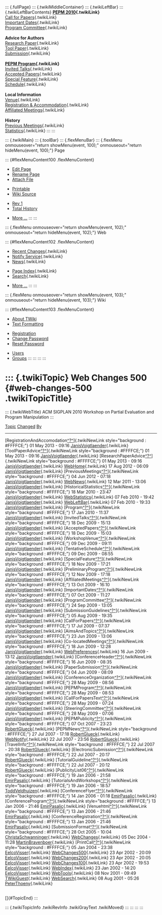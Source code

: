 ::: {.fullPage}
::: {.twikiMiddleContainer}
::: {.twikiLeftBar}
::: {.twikiLeftBarContents}
**[PEPM 2010](WebHome){.twikiLink}**\
[Call for Papers](CallForPapers){.twikiLink}\
[Important Dates](ImportantDates){.twikiLink}\
[Program Committee](ProgramCommittee){.twikiLink}\
\
**Advice for Authors**\
[Research Paper](ResearchPaperAdvice){.twikiLink}\
[Tool Paper](ToolPaperAdvice){.twikiLink}\
[Submission](PaperSubmission){.twikiLink}\
\
**[PEPM Program](Program){.twikiLink}**\
[Invited Talks](InvitedTalks){.twikiLink}\
[Accepted Papers](AcceptedPapers){.twikiLink}\
[Special Feature](SpecialFeature){.twikiLink}\
[Schedule](Program){.twikiLink}\
\
**Local Information**\
[Venue](WorkshopVenue){.twikiLink}\
[Registration & Accommodation](RegistrationAndAccomodation){.twikiLink}\
[Affiliated Meetings](AffiliatedMeetings){.twikiLink}\
\
**History**\
[Previous Meetings](PreviousMeetings){.twikiLink}\
[Statistics](HistoricalStatistics){.twikiLink}
:::
:::

::: {.twikiMain}
::: {.toolBar}
::: {.flexMenuBar}
::: {.flexMenu onmouseover="return showMenu(event, 100);" onmouseout="return hideMenu(event, 100);"}
Page

::: {#flexMenuContent100 .flexMenuContent}
-   [Edit
    Page](http://www.program-transformation.org/edit/PEPM10/WebChanges500?t=1536828942)
-   [Rename
    Page](http://www.program-transformation.org/rename/PEPM10/WebChanges500)
-   [Attach
    File](http://www.program-transformation.org/attach/PEPM10/WebChanges500)

<!-- -->

-   [Printable](http://www.program-transformation.org/view/PEPM10/WebChanges500?skin=print.pattern)
-   [Wiki
    Source](http://www.program-transformation.org/view/PEPM10/WebChanges500?skin=text&raw=on&contenttype=text/plain)

<!-- -->

-   [Rev
    1](http://www.program-transformation.org/view/PEPM10/WebChanges500?rev=1.1)
-   [Total
    History](http://www.program-transformation.org/rdiff/PEPM10/WebChanges500)

<!-- -->

-   [More
    \...](http://www.program-transformation.org/oops/PEPM10/WebChanges500?template=oopsmore&param1=1.1&param2=1.1)
:::
:::

::: {.flexMenu onmouseover="return showMenu(event, 102);" onmouseout="return hideMenu(event, 102);"}
Web

::: {#flexMenuContent102 .flexMenuContent}
-   [Recent Changes](WebChanges){.twikiLink}
-   [Notify Service](WebNotify){.twikiLink}
-   [News](WebNews){.twikiLink}

<!-- -->

-   [Page Index](WebIndex){.twikiLink}
-   [Search](WebSearch){.twikiLink}

<!-- -->

-   [More
    \...](http://www.program-transformation.org/oops/PEPM10/WebChanges500?template=oopsmore&param1=1.1&param2=1.1)
:::
:::

::: {.flexMenu onmouseover="return showMenu(event, 103);" onmouseout="return hideMenu(event, 103);"}
Wiki

::: {#flexMenuContent103 .flexMenuContent}
-   [About
    TWiki](http://www.program-transformation.org/view/TWiki/WebHome)
-   [Text
    Formatting](http://www.program-transformation.org/view/TWiki/TextFormattingRules)

<!-- -->

-   [Registration](http://www.program-transformation.org/view/TWiki/TWikiRegistration)
-   [Change
    Password](http://www.program-transformation.org/view/TWiki/ChangePassword)
-   [Reset
    Password](http://www.program-transformation.org/view/TWiki/ResetPassword)

<!-- -->

-   [Users](http://www.program-transformation.org/view/Main/TWikiUsers)
-   [Groups](http://www.program-transformation.org/view/Main/TWikiGroups)
:::
:::
:::
:::

::: {.twikiTopic}
Web Changes 500 {#web-changes-500 .twikiTopicTitle}
===============

::: {.twikiWebTitle}
ACM SIGPLAN 2010 Workshop on Partial Evaluation and Program Manipulation
:::

  [Topic](http://www.program-transformation.org/PEPM10/WebChanges500?sortcol=0&table=1&up=0#sorted_table "Sort by this column")                                                                   [Changed](http://www.program-transformation.org/PEPM10/WebChanges500?sortcol=1&table=1&up=0#sorted_table "Sort by this column")   [By](http://www.program-transformation.org/PEPM10/WebChanges500?sortcol=2&table=1&up=0#sorted_table "Sort by this column")
  ----------------------------------------------------------------------------------------------------------------------------------------------------------------------------------------------- --------------------------------------------------------------------------------------------------------------------------------- ----------------------------------------------------------------------------------------------------------------------------
  [RegistrationAndAccomodation[^?^](http://www.program-transformation.org/edit/Main/RegistrationAndAccomodation?topicparent=PEPM10.WebChanges500)]{.twikiNewLink style="background : #FFFFCE;"}   01 May 2013 - 09:16                                                                                                               [JanisVoigtlaender](../Main/JanisVoigtlaender){.twikiLink}
  [ToolPaperAdvice[^?^](http://www.program-transformation.org/edit/Main/ToolPaperAdvice?topicparent=PEPM10.WebChanges500)]{.twikiNewLink style="background : #FFFFCE;"}                           01 May 2013 - 09:16                                                                                                               [JanisVoigtlaender](../Main/JanisVoigtlaender){.twikiLink}
  [ResearchPaperAdvice[^?^](http://www.program-transformation.org/edit/Main/ResearchPaperAdvice?topicparent=PEPM10.WebChanges500)]{.twikiNewLink style="background : #FFFFCE;"}                   01 May 2013 - 09:16                                                                                                               [JanisVoigtlaender](../Main/JanisVoigtlaender){.twikiLink}
  [WebHome](../Main/WebHome){.twikiLink}                                                                                                                                                          17 Aug 2012 - 06:09                                                                                                               [JanisVoigtlaender](../Main/JanisVoigtlaender){.twikiLink}
  [PreviousMeetings[^?^](http://www.program-transformation.org/edit/Main/PreviousMeetings?topicparent=PEPM10.WebChanges500)]{.twikiNewLink style="background : #FFFFCE;"}                         04 Jun 2012 - 07:18                                                                                                               [JanisVoigtlaender](../Main/JanisVoigtlaender){.twikiLink}
  [WebNews](../Main/WebNews){.twikiLink}                                                                                                                                                          12 Mar 2011 - 13:06                                                                                                               [JanisVoigtlaender](../Main/JanisVoigtlaender){.twikiLink}
  [HistoricalStatistics[^?^](http://www.program-transformation.org/edit/Main/HistoricalStatistics?topicparent=PEPM10.WebChanges500)]{.twikiNewLink style="background : #FFFFCE;"}                 18 Mar 2010 - 23:47                                                                                                               [JanisVoigtlaender](../Main/JanisVoigtlaender){.twikiLink}
  [WebStatistics](../Main/WebStatistics){.twikiLink}                                                                                                                                              07 Feb 2010 - 19:42                                                                                                               [JanisVoigtlaender](../Main/JanisVoigtlaender){.twikiLink}
  [WebLeftBar](../Main/WebLeftBar){.twikiLink}                                                                                                                                                    07 Feb 2010 - 19:33                                                                                                               [JanisVoigtlaender](../Main/JanisVoigtlaender){.twikiLink}
  [Program[^?^](http://www.program-transformation.org/edit/Main/Program?topicparent=PEPM10.WebChanges500)]{.twikiNewLink style="background : #FFFFCE;"}                                           17 Jan 2010 - 11:37                                                                                                               [JanisVoigtlaender](../Main/JanisVoigtlaender){.twikiLink}
  [InvitedTalks[^?^](http://www.program-transformation.org/edit/Main/InvitedTalks?topicparent=PEPM10.WebChanges500)]{.twikiNewLink style="background : #FFFFCE;"}                                 18 Dec 2009 - 15:13                                                                                                               [JanisVoigtlaender](../Main/JanisVoigtlaender){.twikiLink}
  [AcceptedPapers[^?^](http://www.program-transformation.org/edit/Main/AcceptedPapers?topicparent=PEPM10.WebChanges500)]{.twikiNewLink style="background : #FFFFCE;"}                             18 Dec 2009 - 15:03                                                                                                               [JanisVoigtlaender](../Main/JanisVoigtlaender){.twikiLink}
  [WorkshopVenue[^?^](http://www.program-transformation.org/edit/Main/WorkshopVenue?topicparent=PEPM10.WebChanges500)]{.twikiNewLink style="background : #FFFFCE;"}                               09 Dec 2009 - 09:11                                                                                                               [JanisVoigtlaender](../Main/JanisVoigtlaender){.twikiLink}
  [TentativeSchedule[^?^](http://www.program-transformation.org/edit/Main/TentativeSchedule?topicparent=PEPM10.WebChanges500)]{.twikiNewLink style="background : #FFFFCE;"}                       09 Dec 2009 - 08:55                                                                                                               [JanisVoigtlaender](../Main/JanisVoigtlaender){.twikiLink}
  [SpecialFeature[^?^](http://www.program-transformation.org/edit/Main/SpecialFeature?topicparent=PEPM10.WebChanges500)]{.twikiNewLink style="background : #FFFFCE;"}                             18 Nov 2009 - 17:21                                                                                                               [JanisVoigtlaender](../Main/JanisVoigtlaender){.twikiLink}
  [PreliminaryProgram[^?^](http://www.program-transformation.org/edit/Main/PreliminaryProgram?topicparent=PEPM10.WebChanges500)]{.twikiNewLink style="background : #FFFFCE;"}                     12 Nov 2009 - 17:18                                                                                                               [JanisVoigtlaender](../Main/JanisVoigtlaender){.twikiLink}
  [AffiliatedMeetings[^?^](http://www.program-transformation.org/edit/Main/AffiliatedMeetings?topicparent=PEPM10.WebChanges500)]{.twikiNewLink style="background : #FFFFCE;"}                     13 Oct 2009 - 16:10                                                                                                               [JanisVoigtlaender](../Main/JanisVoigtlaender){.twikiLink}
  [ImportantDates[^?^](http://www.program-transformation.org/edit/Main/ImportantDates?topicparent=PEPM10.WebChanges500)]{.twikiNewLink style="background : #FFFFCE;"}                             07 Oct 2009 - 11:27                                                                                                               [JanisVoigtlaender](../Main/JanisVoigtlaender){.twikiLink}
  [ProgramCommittee[^?^](http://www.program-transformation.org/edit/Main/ProgramCommittee?topicparent=PEPM10.WebChanges500)]{.twikiNewLink style="background : #FFFFCE;"}                         24 Sep 2009 - 13:05                                                                                                               [JanisVoigtlaender](../Main/JanisVoigtlaender){.twikiLink}
  [SubmissionGuidelines[^?^](http://www.program-transformation.org/edit/Main/SubmissionGuidelines?topicparent=PEPM10.WebChanges500)]{.twikiNewLink style="background : #FFFFCE;"}                 05 Aug 2009 - 19:35                                                                                                               [JanisVoigtlaender](../Main/JanisVoigtlaender){.twikiLink}
  [CallForPapers[^?^](http://www.program-transformation.org/edit/Main/CallForPapers?topicparent=PEPM10.WebChanges500)]{.twikiNewLink style="background : #FFFFCE;"}                               17 Jul 2009 - 07:37                                                                                                               [JanisVoigtlaender](../Main/JanisVoigtlaender){.twikiLink}
  [AimsAndTopics[^?^](http://www.program-transformation.org/edit/Main/AimsAndTopics?topicparent=PEPM10.WebChanges500)]{.twikiNewLink style="background : #FFFFCE;"}                               23 Jun 2009 - 13:06                                                                                                               [JanisVoigtlaender](../Main/JanisVoigtlaender){.twikiLink}
  [Co-locatedMeetings[^?^](http://www.program-transformation.org/edit/Main/Co-locatedMeetings?topicparent=PEPM10.WebChanges500)]{.twikiNewLink style="background : #FFFFCE;"}                     18 Jun 2009 - 12:28                                                                                                               [JanisVoigtlaender](../Main/JanisVoigtlaender){.twikiLink}
  [WebPreferences](../Main/WebPreferences){.twikiLink}                                                                                                                                            16 Jun 2009 - 13:12                                                                                                               [JanisVoigtlaender](../Main/JanisVoigtlaender){.twikiLink}
  [ConferenceHeader[^?^](http://www.program-transformation.org/edit/Main/ConferenceHeader?topicparent=PEPM10.WebChanges500)]{.twikiNewLink style="background : #FFFFCE;"}                         16 Jun 2009 - 08:35                                                                                                               [JanisVoigtlaender](../Main/JanisVoigtlaender){.twikiLink}
  [PaperSubmission[^?^](http://www.program-transformation.org/edit/Main/PaperSubmission?topicparent=PEPM10.WebChanges500)]{.twikiNewLink style="background : #FFFFCE;"}                           04 Jun 2009 - 08:09                                                                                                               [JanisVoigtlaender](../Main/JanisVoigtlaender){.twikiLink}
  [ConferenceOrganization[^?^](http://www.program-transformation.org/edit/Main/ConferenceOrganization?topicparent=PEPM10.WebChanges500)]{.twikiNewLink style="background : #FFFFCE;"}             28 May 2009 - 08:56                                                                                                               [JanisVoigtlaender](../Main/JanisVoigtlaender){.twikiLink}
  [PEPMProgram[^?^](http://www.program-transformation.org/edit/Main/PEPMProgram?topicparent=PEPM10.WebChanges500)]{.twikiNewLink style="background : #FFFFCE;"}                                   28 May 2009 - 08:53                                                                                                               [JanisVoigtlaender](../Main/JanisVoigtlaender){.twikiLink}
  [CallForPapersText[^?^](http://www.program-transformation.org/edit/Main/CallForPapersText?topicparent=PEPM10.WebChanges500)]{.twikiNewLink style="background : #FFFFCE;"}                       28 May 2009 - 07:24                                                                                                               [JanisVoigtlaender](../Main/JanisVoigtlaender){.twikiLink}
  [SteeringCommittee[^?^](http://www.program-transformation.org/edit/Main/SteeringCommittee?topicparent=PEPM10.WebChanges500)]{.twikiNewLink style="background : #FFFFCE;"}                       28 May 2009 - 07:06                                                                                                               [JanisVoigtlaender](../Main/JanisVoigtlaender){.twikiLink}
  [PEPMPublicity[^?^](http://www.program-transformation.org/edit/Main/PEPMPublicity?topicparent=PEPM10.WebChanges500)]{.twikiNewLink style="background : #FFFFCE;"}                               07 Oct 2007 - 23:23                                                                                                               [RobertGlueck](../Main/RobertGlueck){.twikiLink}
  [PEPMNews[^?^](http://www.program-transformation.org/edit/Main/PEPMNews?topicparent=PEPM10.WebChanges500)]{.twikiNewLink style="background : #FFFFCE;"}                                         27 Jul 2007 - 17:18                                                                                                               [RobertGlueck](../Main/RobertGlueck){.twikiLink}
  [WebNotify](../Main/WebNotify){.twikiLink}                                                                                                                                                      22 Jul 2007 - 23:56                                                                                                               [RobertGlueck](../Main/RobertGlueck){.twikiLink}
  [TravelInfo[^?^](http://www.program-transformation.org/edit/Main/TravelInfo?topicparent=PEPM10.WebChanges500)]{.twikiNewLink style="background : #FFFFCE;"}                                     22 Jul 2007 - 20:38                                                                                                               [RobertGlueck](../Main/RobertGlueck){.twikiLink}
  [ElectronicSubmission[^?^](http://www.program-transformation.org/edit/Main/ElectronicSubmission?topicparent=PEPM10.WebChanges500)]{.twikiNewLink style="background : #FFFFCE;"}                 22 Jul 2007 - 20:17                                                                                                               [RobertGlueck](../Main/RobertGlueck){.twikiLink}
  [TutorialGuideline[^?^](http://www.program-transformation.org/edit/Main/TutorialGuideline?topicparent=PEPM10.WebChanges500)]{.twikiNewLink style="background : #FFFFCE;"}                       22 Jul 2007 - 20:12                                                                                                               [RobertGlueck](../Main/RobertGlueck){.twikiLink}
  [PublicityList06[^?^](http://www.program-transformation.org/edit/Main/PublicityList06?topicparent=PEPM10.WebChanges500)]{.twikiNewLink style="background : #FFFFCE;"}                           19 Jan 2006 - 21:58                                                                                                               [EmirPasalic](../Main/EmirPasalic){.twikiLink}
  [TutorialsAndWorkshops[^?^](http://www.program-transformation.org/edit/Main/TutorialsAndWorkshops?topicparent=PEPM10.WebChanges500)]{.twikiNewLink style="background : #FFFFCE;"}               19 Jan 2006 - 18:57                                                                                                               [ToddVeldhuizen](../Main/ToddVeldhuizen){.twikiLink}
  [ConferenceFlyer[^?^](http://www.program-transformation.org/edit/Main/ConferenceFlyer?topicparent=PEPM10.WebChanges500)]{.twikiNewLink style="background : #FFFFCE;"}                           14 Jan 2006 - 01:18                                                                                                               [EmirPasalic](../Main/EmirPasalic){.twikiLink}
  [ConferenceProgram[^?^](http://www.program-transformation.org/edit/Main/ConferenceProgram?topicparent=PEPM10.WebChanges500)]{.twikiNewLink style="background : #FFFFCE;"}                       13 Jan 2006 - 21:46                                                                                                               [EmirPasalic](../Main/EmirPasalic){.twikiLink}
  [Venuehtml[^?^](http://www.program-transformation.org/edit/Main/Venuehtml?topicparent=PEPM10.WebChanges500)]{.twikiNewLink style="background : #FFFFCE;"}                                       13 Jan 2006 - 21:46                                                                                                               [EmirPasalic](../Main/EmirPasalic){.twikiLink}
  [ConferenceRegistration[^?^](http://www.program-transformation.org/edit/Main/ConferenceRegistration?topicparent=PEPM10.WebChanges500)]{.twikiNewLink style="background : #FFFFCE;"}             13 Jan 2006 - 21:46                                                                                                               [EmirPasalic](../Main/EmirPasalic){.twikiLink}
  [SubmissionFormat[^?^](http://www.program-transformation.org/edit/Main/SubmissionFormat?topicparent=PEPM10.WebChanges500)]{.twikiNewLink style="background : #FFFFCE;"}                         28 Oct 2005 - 10:04                                                                                                               [ChristaSchwanninger](../Main/ChristaSchwanninger){.twikiLink}
  [WebChanges](../Main/WebChanges){.twikiLink}                                                                                                                                                    05 Dec 2004 - 11:28                                                                                                               [MartinBravenboer](../Main/MartinBravenboer){.twikiLink}
  [PrintCall[^?^](http://www.program-transformation.org/edit/Main/PrintCall?topicparent=PEPM10.WebChanges500)]{.twikiNewLink style="background : #FFFFCE;"}                                       05 Jan 2004 - 23:38                                                                                                               [EelcoVisser](../Main/EelcoVisser){.twikiLink}
  [WebChanges500](../Main/WebChanges500){.twikiLink}                                                                                                                                              23 Apr 2002 - 20:09                                                                                                               [EelcoVisser](../Main/EelcoVisser){.twikiLink}
  [WebChanges200](../Main/WebChanges200){.twikiLink}                                                                                                                                              23 Apr 2002 - 20:05                                                                                                               [EelcoVisser](../Main/EelcoVisser){.twikiLink}
  [WebChanges100](../Main/WebChanges100){.twikiLink}                                                                                                                                              23 Apr 2002 - 19:53                                                                                                               [EelcoVisser](../Main/EelcoVisser){.twikiLink}
  [WebIndex](../Main/WebIndex){.twikiLink}                                                                                                                                                        23 Jan 2002 - 14:20                                                                                                               [EelcoVisser](../Main/EelcoVisser){.twikiLink}
  [WebTools](../Main/WebTools){.twikiLink}                                                                                                                                                        08 Nov 2001 - 09:49                                                                                                               [TWikiGuest](../Main/TWikiGuest){.twikiLink}
  [WebSearch](../Main/WebSearch){.twikiLink}                                                                                                                                                      08 Aug 2001 - 05:26                                                                                                               [PeterThoeny](../Main/PeterThoeny){.twikiLink}

\
[]{#TopicEnd}
:::

::: {.twikiTopicInfo .twikiRevInfo .twikiGrayText .twikiMoved}
:::
:::
:::
:::
